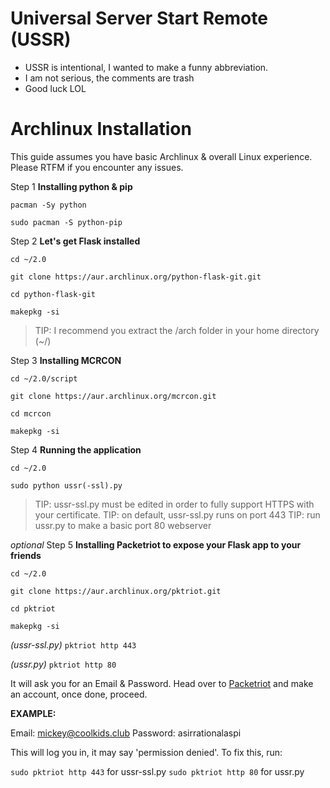 # Universal Server Start Remote (USSR)
* USSR is intentional, I wanted to make a funny abbreviation.
* I am not serious, the comments are trash
* Good luck LOL

# Archlinux Installation
This guide assumes you have basic Archlinux & overall Linux experience. Please RTFM if you encounter any issues.

Step 1 **Installing python & pip**

`pacman -Sy python`

`sudo pacman -S python-pip`

Step 2 **Let's get Flask installed**

`cd ~/2.0`

`git clone https://aur.archlinux.org/python-flask-git.git`

`cd python-flask-git`

`makepkg -si`

> TIP: I recommend you extract the /arch folder in your home directory (~/)

Step 3 **Installing MCRCON**

`cd ~/2.0/script`

`git clone https://aur.archlinux.org/mcrcon.git`

`cd mcrcon`

`makepkg -si`

Step 4 **Running the application**

`cd ~/2.0`

`sudo python ussr(-ssl).py`

> TIP: ussr-ssl.py must be edited in order to fully support HTTPS with your certificate.
> TIP: on default, ussr-ssl.py runs on port 443
> TIP: run ussr.py to make a basic port 80 webserver

*optional* Step 5 **Installing Packetriot to expose your Flask app to your friends**

`cd ~/2.0`

`git clone https://aur.archlinux.org/pktriot.git`

`cd pktriot`

`makepkg -si`

*(ussr-ssl.py)* `pktriot http 443` 

*(ussr.py)* `pktriot http 80 `

It will ask you for an Email & Password. Head over to [Packetriot](https://packetriot.com/) and make an account, once done, proceed.

**EXAMPLE:**

Email: mickey@coolkids.club
Password: asirrationalaspi

This will log you in, it may say 'permission denied'. To fix this, run:

`sudo pktriot http 443` for ussr-ssl.py
`sudo pktriot http 80` for ussr.py
